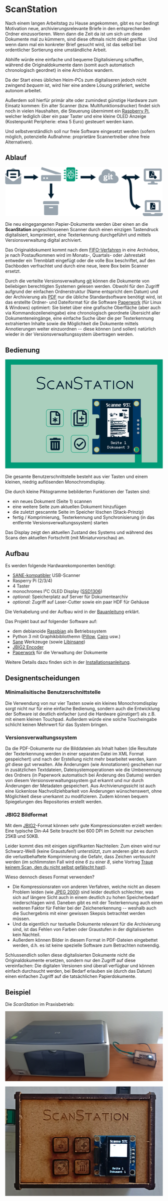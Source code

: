 ScanStation
===========

Nach einem langen Arbeitstag zu Hause angekommen, gibt es nur bedingt Motivation neue, archivierungsrelevante Briefe in den entsprechenden Ordner einzusortieren.
Wenn dann die Zeit da ist um sich um diese Dokumente mal zu kümmern, sind diese oftmals nicht direkt greifbar.
Und wenn dann mal ein konkreter Brief gesucht wird, ist das selbst bei ordentlicher Sortierung eine umständliche Arbeit.

Abhilfe würde eine einfache und bequeme Digitalisierung schaffen, während die Originaldokumente dann (somit auch automatisch chronologisch geordnet) in eine Archivbox wandern.

Da der Start eines üblichen Heim-PCs zum digitaliseren jedoch nicht zwingend *bequem* ist, wird hier eine andere Lösung präferiert, welche autonom arbeitet.

Außerdem soll hierfür primär alte oder zumindest günstige Hardware zum Einsatz kommen:
Ein alter Scanner (bzw. Multifunktionsdrucker) findet sich noch in vielen Haushalten, die Steuerung übernimmt ein [Raspberry Pi](https://de.wikipedia.org/wiki/Raspberry_Pi), welcher lediglich über ein paar Taster und eine kleine OLED Anzeige (Kostenpunkt Peripherie: etwa 5 Euro) gesteuert werden kann.

Und selbstverständlich soll nur freie Software eingesetzt werden (sofern möglich, potenzielle Außnahme: proprietäre Scannertreiber ohne freie Alternativen).


Ablauf
------

![Flussdiagramm](./images/flow.svg)

Die neu eingegangenen Papier-Dokumente werden über einen an die **ScanStation** angeschlossenen Scanner durch einen einzigen Tastendruck digitalisiert, komprimiert, eine Texterkennung durchgeführt und mittels Versionsverwaltung digital archiviert.

Das Originaldokument kommt nach dem [FIFO-Verfahren](https://de.wikipedia.org/wiki/First_In_%E2%80%93_First_Out) in eine Archivbox, je nach Postaufkommen wird im Monats-, Quartals- oder Jahrestakt entweder ein Trennblatt eingefügt oder die volle Box beschriftet, auf den Dachboden verfrachtet und durch eine neue, leere Box beim Scanner ersetzt.

Durch die verteilte Versionsverwaltung [git](https://de.wikipedia.org/wiki/Git) können die Dokumente von beliebigen berechtigten Systemen gelesen werden.
Obwohl für den Zugriff aufgrund der einfachen Ordnerstruktur (Name entspricht dem Datum) und der Archivierung als [PDF](https://de.wikipedia.org/wiki/Portable_Document_Format) nur die übliche Standardsoftware benötigt wird, ist das erstellte Ordner- und Dateiformat für die Software [Paperwork](https://openpaper.work/) (für Linux & Windows) optimiert:
Sie bietet über eine grafische Oberfläche (aber auch via Kommandozeileneingabe) eine chronologisch geordnete Übersicht aller Dokumenteneingänge, eine einfache Suche über die per Texterkennung extrahierten Inhalte sowie die Möglichkeit die Dokumente mittels Annotierungen weiter einzuordnen -- diese können (und sollen) natürlich wieder in der Versionsverwaltungssystem übertragen werden.


Bedienung
---------

![Benutzerschnittstelle](./images/interface.svg)

Die gesamte Benutzerschnittstelle besteht aus vier Tasten und einem kleinen, niedrig auflösenden Monochromdisplay.

Die durch kleine Piktogramme bebilderten Funktionen der Tasten sind:
 * ein neues Dokument (Seite 1) scannen 
 * eine weitere Seite zum aktuellen Dokument hinzufügen
 * die zuletzt gescannte Seite im Speicher löschen (Stack-Prinzip)
 * fertig / Komprimierung, Texterkennung und Synchronisierung (in das entfernte Versionsverwaltungssystem) starten

Das Display zeigt den aktuellen Zustand des Systems und während des Scans den aktuellen Fortschritt (mit Miniaturvorschau) an.


Aufbau
------

Es werden folgende Hardwarekomponenten benötigt:

 * [SANE-kompatibler](http://www.sane-project.org/sane-supported-devices.html) USB-Scanner
 * Rasperry Pi (2/3/4)
 * 4 Taster
 * monochromes I²C OLED Display ([SSD1306](https://cdn-shop.adafruit.com/datasheets/SSD1306.pdf))
 * *optional:* Speicherplatz auf Server für Dokumentearchiv
 * *optional:* Zugriff auf Laser-Cutter sowie ein paar HDF für Gehäuse

Die Verkabelung und der Aufbau wird in der [Bauanleitung](BUILD.md) erklärt.


Das Projekt baut auf folgender Software auf:

 * dem debianoide [Raspbian](https://www.raspberrypi.org/software/operating-systems/) als Betriebssystem
 * Python 3 mit Graphikbibliothemn ([Pillow](https://pillow.readthedocs.io/en/latest/), [Cairo](https://pycairo.readthedocs.io/en/latest/) usw.)
 * [Sane](http://www.sane-project.org/) Werkzeuge (sowie [Libinsane](https://gitlab.gnome.org/World/OpenPaperwork/libinsane))
 * [JBIG2 Encoder](https://github.com/agl/jbig2enc)
 * [Paperwork](https://openpaper.work/) für die Verwaltung der Dokumente

Weitere Details dazu finden sich in der [Installationsanleitung](INSTALL.md).


Designentscheidungen
--------------------

### Minimalisitische Benutzerschnittstelle

Die Verwendung von nur vier Tasten sowie ein kleines Monochromdisplay sorgt nicht nur für eine einfache Bedienung, sondern auch die Entwicklung der Software ist deutlich einfacher (und die Hardware günstiger!) als z.B. mit einem kleinen Touchpad.
Außerdem würde eine solche Toucheingabe schlicht keinen Mehrwert für das System bringen.

### Versionsverwaltungssystem

Da die PDF-Dokumente nur die Bilddateien als Inhalt haben (die Resultate der Texterkennung werden in einer separaten Datei im XML Format gespeichert) und nach der Erstellung nicht mehr bearbeitet werden, kann *git* diese gut verwalten.
Alle Änderungen (wie Annotationen) geschehen nur in zusätzlichen Textdateien, Dateisystemoperationen wie die Umbenennung des Ordners (in Paperwork automatisch bei Änderung des Datums) werden von diesem Versionsverwaltungssystem gut erkannt und nur durch Änderungen der Metadaten gespeichert. Aus Archivierungssicht ist auch eine lückenlose Nachvollziehbarkeit von Änderungen wünschenswert, ohne Möglichkeit diese unerkannt zu modifizieren. Zudem können bequem Spiegelungen des Repositories erstellt werden.

### JBIG2 Bildformat

Mit dem [JBIG2](https://de.wikipedia.org/wiki/JBIG2)-Format können sehr gute Kompressionsraten erzielt werden: Eine typische Din-A4 Seite braucht bei 600 DPI im Schnitt nur zwischen 25KB und 50KB.

Leider kommt dies mit einigen signifikanten Nachteilen:
Zum einen wird nur Schwarz-Weiß (keine Graustufen!) unterstützt, zum anderen gibt es durch die verlustbehaftete Komprimierung die Gefahr, dass Zeichen *vertauscht* werden (im schlimmsten Fall wird eine *6* zu einer *8*, siehe Vortrag [Traue keinem Scan, den du nicht selbst gefälscht hast](http://www.dkriesel.com/blog/2013/0802_xerox-workcentres_are_switching_written_numbers_when_scanning)).

Wieso dennoch dieses Format verwenden?
 * Die Kompressionsraten von anderen Verfahren, welche nicht an diesem Problem leiden (wie [JPEG 2000](https://de.wikipedia.org/wiki/JPEG_2000)) sind leider deutlich schlechter, was sich auf längere Sicht auch in einem deutlich zu hohen Speicherbedarf niederschlagen wird. Daneben gibt es mit der Texterkennung auch einen weiteren Faktor für Fehler bei der Zeichenerkennung -- weshalb auch die Suchergebnis mit einer gewissen Skepsis betrachtet werden müssen.
 * Und da eigentlich nur textuelle Dokumente relevant für die Archivierung sind, ist das Fehlen von Farben oder Graustufen in der digitalisierten kein Nachteil.
 * Außerdem können Bilder in diesem Format in PDF-Dateien eingebettet werden, d.h. es ist keine spezielle Software zum Betrachten notwendig.

Schlussendlich sollen diese digitalisierten Dokumente nicht die Originaldokumente ersetzen, sondern nur den Zugriff auf diese vereinfachen: Die digitalen Versionen sind überall verfügbar und können einfach durchsucht werden, bei Bedarf erlauben sie (durch das Datum) einen einfachen Zugriff auf die tatsächlichen Papierdokumente.


Beispiel
--------

Die *ScanStation* im Praxisbetrieb:

![Foto Überblick](./images/foto-full.jpg)

![Foto Scan](./images/foto-scan.jpg)
